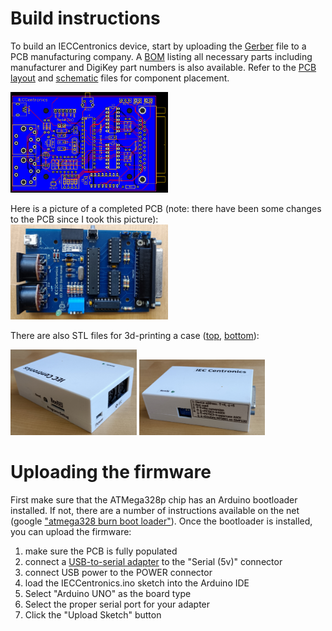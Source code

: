 # Build instructions

To build an IECCentronics device, start by uploading the [Gerber](gerber.zip) file
to a PCB manufacturing company. A [BOM](bom.csv) listing all necessary parts including
manufacturer and DigiKey part numbers is also available. Refer to the
 [PCB layout](pcb.pdf) and [schematic](schematic.pdf) files for component placement.

<a href="pcb.pdf"><img src="pcb.png" width="50%"></a>   

Here is a picture of a completed PCB (note: there have been some changes to the PCB
since I took this picture):  
<img src="../pictures/pcb.jpg" width="50%">   

There are also STL files for 3d-printing a case ([top](CaseTop.stl), [bottom](CaseBottom.stl)):  

<img src="../pictures/case2.jpg" width="40%">   <img src="../pictures/case1.jpg" width="40%">   

# Uploading the firmware

First make sure that the ATMega328p chip has an Arduino bootloader installed. If not, there
are a number of instructions available on the net (google ["atmega328 burn boot loader"](https://www.google.com/search?client=firefox-b-1-d&q=atmega328+burn+boot+loader)).
Once the bootloader is installed, you can upload the firmware:
1) make sure the PCB is fully populated
2) connect a [USB-to-serial adapter](https://www.ebay.com/sch/i.html?_nkw=hiletgo+usb+serial+ftdi+adapter) to the "Serial (5v)" connector
3) connect USB power to the POWER connector
4) load the IECCentronics.ino sketch into the Arduino IDE
5) Select "Arduino UNO" as the board type
6) Select the proper serial port for your adapter
7) Click the "Upload Sketch" button
